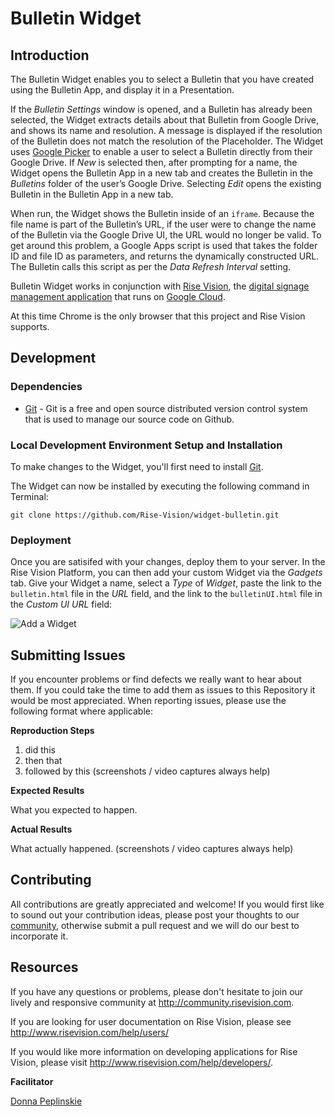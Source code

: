 # Bulletin Widget

## Introduction
The Bulletin Widget enables you to select a Bulletin that you have created using the Bulletin App, and display it in a Presentation.

If the *Bulletin Settings* window is opened, and a Bulletin has already been selected, the Widget extracts details about that Bulletin from Google Drive, and shows its name and resolution. A message is displayed if the resolution of the Bulletin does not match the resolution of the Placeholder. The Widget uses [Google Picker](https://developers.google.com/picker/) to enable a user to select a Bulletin directly from their Google Drive. If *New* is selected then, after prompting for a name, the Widget opens the Bulletin App in a new tab and creates the Bulletin in the *Bulletins* folder of the user’s Google Drive. Selecting *Edit* opens the existing Bulletin in the Bulletin App in a new tab.

When run, the Widget shows the Bulletin inside of an `iframe`. Because the file name is part of the Bulletin’s URL, if the user were to change the name of the Bulletin via the Google Drive UI, the URL would no longer be valid. To get around this problem, a Google Apps script is used that takes the folder ID and file ID as parameters, and returns the dynamically constructed URL. The Bulletin calls this script as per the *Data Refresh Interval* setting.

Bulletin Widget works in conjunction with [Rise Vision](http://www.risevision.com), the [digital signage management application](http://rva.risevision.com/) that runs on [Google Cloud](https://cloud.google.com).

At this time Chrome is the only browser that this project and Rise Vision supports.

## Development

### Dependencies
* [Git](http://git-scm.com/) - Git is a free and open source distributed version control system that is used to manage our source code on Github.

### Local Development Environment Setup and Installation
To make changes to the Widget, you'll first need to install [Git](http://git-scm.com/book/en/v2/Getting-Started-Installing-Git).

The Widget can now be installed by executing the following command in Terminal:
```
git clone https://github.com/Rise-Vision/widget-bulletin.git
```

### Deployment
Once you are satisifed with your changes, deploy them to your server. In the Rise Vision Platform, you can then add your custom Widget via the *Gadgets* tab. Give your Widget a name, select a *Type* of *Widget*, paste the link to the `bulletin.html` file in the *URL* field, and the link to the `bulletinUI.html` file in the *Custom UI URL* field:

![Add a Widget](https://cloud.githubusercontent.com/assets/1190420/5113377/2f2d9240-6ffd-11e4-98ad-a484c1fa7183.png)

## Submitting Issues
If you encounter problems or find defects we really want to hear about them. If you could take the time to add them as issues to this Repository it would be most appreciated. When reporting issues, please use the following format where applicable:

**Reproduction Steps**

1. did this
2. then that
3. followed by this (screenshots / video captures always help)

**Expected Results**

What you expected to happen.

**Actual Results**

What actually happened. (screenshots / video captures always help)

## Contributing
All contributions are greatly appreciated and welcome! If you would first like to sound out your contribution ideas, please post your thoughts to our [community](http://community.risevision.com), otherwise submit a pull request and we will do our best to incorporate it.

## Resources
If you have any questions or problems, please don't hesitate to join our lively and responsive community at http://community.risevision.com.

If you are looking for user documentation on Rise Vision, please see http://www.risevision.com/help/users/

If you would like more information on developing applications for Rise Vision, please visit http://www.risevision.com/help/developers/.

**Facilitator**

[Donna Peplinskie](https://github.com/donnapep "Donna Peplinskie")